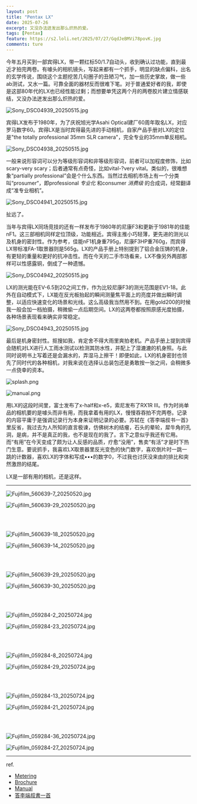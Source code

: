 ```yaml
---
layout: post
title: "Pentax LX"
date: 2025-07-26
excerpt: 又没办法迸发出那么炽热的爱。
tags: [Pentax]
feature: https://s2.loli.net/2025/07/27/GqdJeBMVi78povK.jpg
comments: ture
---
```



今年五月买到一部宾得LX，带一颗红标50/1.7自动头，收到确认过功能，直到最近才拍完两卷。有噱头的相机镜头，写起来都有一个抓手，明显的缺点偏科，出名的玄学传说，围绕这个主题挖苦几句圈子的丑陋习气，加一些历史掌故，做一些ab测试，又水一篇。可靠全面的器材反而很难下笔。对于普通爱好者的我，即使是这部80年代的LX也已经性能过剩；而想要单凭这两个月的两卷胶片建立情感联结，又没办法迸发出那么炽热的爱。

![Sony_DSC04939_20250515.jpg](https://s2.loli.net/2025/07/27/mtpBzx8WGvRaOcH.jpg)

宾得LX发布于1980年，为了庆祝旭光学Asahi Optical建厂60周年取名LX，对应罗马数字60。宾得LX是当时宾得最先进的手动相机，自家产品手册对LX的定位是"the totally professional 35mm SLR camera"，完全专业的35mm单反相机。

![Sony_DSC04938_20250515.jpg](https://s2.loli.net/2025/07/27/G7x4yeRlIUH3Dtu.jpg)

一般来说形容词可以分为等级形容词和非等级形容词，前者可以加程度修饰，比如scary-very scary；后者通常有点奇怪，比如vital-?very vital。类似的，很难想象“partially professional”会是个什么东西。当然过去相机市场上有一个分类叫“prosumer“，即professional *专业化* 和consumer *消费级* 的合成词，经常翻译成“准专业相机”。

![Sony_DSC04941_20250515.jpg](https://s2.loli.net/2025/07/27/uBwU3xDfcpR7ohj.jpg)

扯远了。

当年与宾得LX同场竞技的还有一样发布于1980年的尼康F3和更新于1981年的佳能nF1。这三部相机同样定位顶级，功能相近。宾得主推小巧轻薄，更先进的测光以及机身的密封性。作为参考，佳能nF1机身重795g，尼康F3HP重760g，而宾得LX带标准FA-1取景器则是565g。LX的产品手册上特别提到了铝合金压铸的机身，有更轻的重量和更好的抗冲击性。而在今天的二手市场看来，LX不像另外两部那样可以性感露铜，倒成了一种遗憾。

![Sony_DSC04942_20250515.jpg](https://s2.loli.net/2025/07/27/GM8fowkZ2NdXW3i.jpg)

LX的测光能在EV-6.5到20之间工作，作为比较尼康F3的测光范围是EV1-18。此外在自动模式下，LX能在反光板抬起的瞬间测量焦平面上的亮度并做出瞬时调整，以适应快速变化的场景和光线。这么高级我当然用不到。在用gold200的时候我一般会加一档拍摄，稍微偷一点后期空间。LX的这两卷都按照原感光度拍摄，各种场景表现看来确实非常稳定。

![Sony_DSC04943_20250515.jpg](https://s2.loli.net/2025/07/27/GqdJeBMVi78povK.jpg)

最后是机身密封性。抠搜如我，肯定舍不得大雨里爽拍老机。产品手册上提到宾得会随机对LX进行人工雨水测试以检测其防水性，并配上了湿漉漉的机身照。与此同时说明书上写着还是会漏水的，弄湿马上擦干！即便如此，LX的机身密封也领先了同时代的各种相机，对我来说在选择认怂装包还是勇敢按一张之间，会稍微多一点侥幸的资本。

![splash.png](https://s2.loli.net/2025/07/27/fnrI49ZgeJcSOF2.png)

![manual.png](https://s2.loli.net/2025/07/27/Jmfo9PcLGUY1IOt.png)

用LX的这段时间里，富士发布了x-half和x-e5，索尼发布了RX1R III。作为时尚单品的相机要的是噱头而非有用，而我拿着有用的LX，慢慢吞吞拍不完两卷。记录的内容平庸于是强调记录行为本身来证明记录的必要。苏轼在《答李端叔书一首》里反省，我过去为人所知的直言极谏，仿佛树木的结瘤，石头的晕轮，犀牛角的孔洞，是病，并不是真正的我，也不是现在的我了。言下之意似乎我还有它用。而“有用”在今天变成了颇为让人反感的品质，疗愈“没用”，售卖“有活”才是时下热门生意。要说抓手，我喜欢LX取景器里反光变色的快门数字，喜欢倒片时一跳一跳的计数器，喜欢LX的字体和写成•••的数字0，不过我也讨厌没来由的排比和突然激昂的结尾。

LX是一部有用的相机，还是这样。


---

![Fujifilm_560639-7_20250520.jpg](https://s2.loli.net/2025/07/27/nUrsLGuOl2ZxcWN.jpg)

![Fujifilm_560639-29_20250520.jpg](https://s2.loli.net/2025/07/27/9ypAW7F4E2Pcz3l.jpg)

<br>
<br>

![Fujifilm_560639-18_20250520.jpg](https://s2.loli.net/2025/07/27/qg4JW5krVKXy1bE.jpg)

![Fujifilm_560639-14_20250520.jpg](https://s2.loli.net/2025/07/27/IbwzUQPjdYmv3hZ.jpg)

<br>
<br>

![Fujifilm_560639-29_20250520.jpg](https://s2.loli.net/2025/07/27/9ypAW7F4E2Pcz3l.jpg)

![Fujifilm_560639-30_20250520.jpg](https://s2.loli.net/2025/07/27/3TzYgSX4P5pfA8o.jpg)

<br>
<br>

![Fujifilm_059284-2_20250724.jpg](https://s2.loli.net/2025/07/27/F4gDJe2mMh1dRVH.jpg)

![Fujifilm_059284-23_20250724.jpg](https://s2.loli.net/2025/07/27/P3bVz8dImEZXuUo.jpg)

<br>
<br>

![Fujifilm_059284-8_20250724.jpg](https://s2.loli.net/2025/07/27/BH86n9y3iedWxbL.jpg)

![Fujifilm_059284-29_20250724.jpg](https://s2.loli.net/2025/07/27/eHKtLqI475mMGDz.jpg)

<br>
<br>

![Fujifilm_059284-13_20250724.jpg](https://s2.loli.net/2025/07/27/vkAqDm1xcOCnzgP.jpg)

![Fujifilm_059284-21_20250724.jpg](https://s2.loli.net/2025/07/27/gI6XOP7al2q8cnF.jpg)

<br>
<br>

![Fujifilm_059284-36_20250724.jpg](https://s2.loli.net/2025/07/27/EyrL1DJsUcC8Vwf.jpg)

![Fujifilm_059284-27_20250724.jpg](https://s2.loli.net/2025/07/27/BJKzj1Ccnix7ekV.jpg)

---

ref.

- [Metering](https://www.mir.com.my/rb/photography/hardwares/classics/pentaxlx/metering/metering.htm#:~:text=The%20Pentax%20LX%20metering%20can,lens%20and%20ISO%20100%20film)
- [Brochure](https://www.lucan.org.uk/Vintage/Brochures/pdfs/lx_broch.pdf)
- [Manual](https://butkus.org/chinon//pentax/pentax_lx/pentax_lx-splash.htm)
- [答李端叔書一首](https://zh.wikisource.org/wiki/%E7%AD%94%E6%9D%8E%E7%AB%AF%E5%8F%94%E6%9B%B8%E4%B8%80%E9%A6%96)